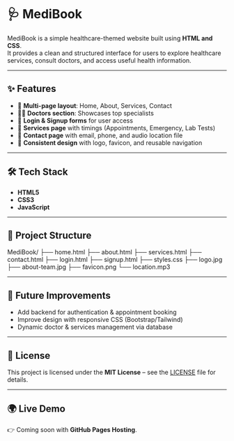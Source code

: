 # 🩺 MediBook  

MediBook is a simple healthcare-themed website built using **HTML and CSS**.  
It provides a clean and structured interface for users to explore healthcare services, consult doctors, and access useful health information.  

---

## ✨ Features  
- 🔗 **Multi-page layout**: Home, About, Services, Contact  
- 👨‍⚕️ **Doctors section**: Showcases top specialists  
- 📝 **Login & Signup forms** for user access  
- 🧾 **Services page** with timings (Appointments, Emergency, Lab Tests)  
- 📩 **Contact page** with email, phone, and audio location file  
- 🎨 **Consistent design** with logo, favicon, and reusable navigation  

---

## 🛠️ Tech Stack  
- **HTML5**  
- **CSS3**  
- **JavaScript**  

---

## 📂 Project Structure  
MediBook/
├── home.html
├── about.html
├── services.html
├── contact.html
├── login.html
├── signup.html
├── styles.css
├── logo.jpg
├── about-team.jpg
├── favicon.png
└── location.mp3


---

## 🚀 Future Improvements  
- Add backend for authentication & appointment booking  
- Improve design with responsive CSS (Bootstrap/Tailwind)  
- Dynamic doctor & services management via database  

---

## 📜 License  
This project is licensed under the **MIT License** – see the [LICENSE](LICENSE) file for details.  

---

## 🌍 Live Demo  
👉 Coming soon with **GitHub Pages Hosting**.  
